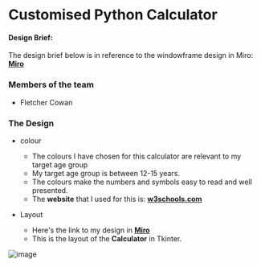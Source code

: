 # Customised Python Calculator

#### Design Brief:

The design brief below is in reference to the windowframe design in Miro: [**Miro**](https://miro.com/app/board/uXjVPUKK_nU=/)


### Members of the team
- Fletcher Cowan

### The Design
* colour
  * The colours I have chosen for this calculator are relevant to my target age group
  * My target age group is between 12-15 years.
  * The colours make the numbers and symbols easy to read and well presented.
  * The **website** that I used for this is: [**w3schools.com**](https://www.w3schools.com/cssref/css_colors.asp?adlt=strict&toWww=1&redig=19F19095162F45B99355CC88D4FAD7AB)

* Layout
  * Here's the link to my design in [**Miro**](https://miro.com/app/board/uXjVPUKK_nU=/)
  * This is the layout of the **Calculator** in Tkinter.


![image](https://user-images.githubusercontent.com/103463225/196822316-8c4d5175-40fd-4f4e-b24b-bb3175e19fb4.png)


